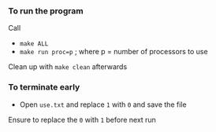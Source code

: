 ### To run the program
Call 
- `make ALL`
- `make run proc=p` ; where p = number of processors to use

Clean up with `make clean` afterwards

### To terminate early
- Open `use.txt` and replace `1` with `0` and save the file

Ensure to replace the `0` with `1` before next run